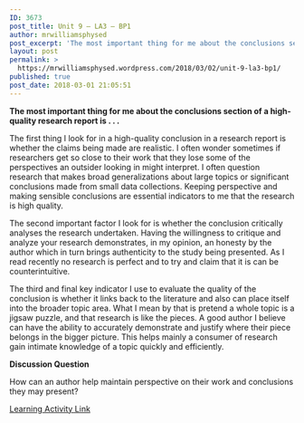 ```yaml
---
ID: 3673
post_title: Unit 9 – LA3 – BP1
author: mrwilliamsphysed
post_excerpt: 'The most important thing for me about the conclusions section of a high-quality research report is . . . The first thing I look for in a high-quality conclusion in a research report is whether the claims being made are realistic. I often wonder sometimes if researchers get so close to their work that they &hellip; <a href="https://mrwilliamsphysed.wordpress.com/2018/03/02/unit-9-la3-bp1/">Continue reading <span>Unit 9 &ndash; LA3 &ndash;&nbsp;BP1</span></a>'
layout: post
permalink: >
  https://mrwilliamsphysed.wordpress.com/2018/03/02/unit-9-la3-bp1/
published: true
post_date: 2018-03-01 21:05:51
---
```

<p><strong>The most important thing for me about the conclusions section of a high-quality research report is . . .</strong></p>
<p>The first thing I look for in a high-quality conclusion in a research report is whether the claims being made are realistic. I often wonder sometimes if researchers get so close to their work that they lose some of the perspectives an outsider looking in might interpret. I often question research that makes broad generalizations about large topics or significant conclusions made from small data collections. Keeping perspective and making sensible conclusions are essential indicators to me that the research is high quality.</p>
<p>The second important factor I look for is whether the conclusion critically analyses the research undertaken. Having the willingness to critique and analyze your research demonstrates, in my opinion, an honesty by the author which in turn brings authenticity to the study being presented. As I read recently no research is perfect and to try and claim that it is can be counterintuitive.</p>
<p>The third and final key indicator I use to evaluate the quality of the conclusion is whether it links back to the literature and also can place itself into the broader topic area. What I mean by that is pretend a whole topic is a jigsaw puzzle, and that research is like the pieces. A good author I believe can have the ability to accurately demonstrate and justify where their piece belongs in the bigger picture. This helps mainly a consumer of research gain intimate knowledge of a topic quickly and efficiently.</p>
<p><strong>Discussion Question</strong></p>
<p>How can an author help maintain perspective on their work and conclusions they may present?</p>
<p><a href="https://create.twu.ca/ldrs591-sp18/unit-9-learning-activities/">Learning Activity Link</a></p>